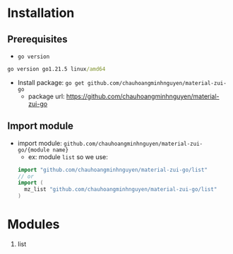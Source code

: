 # Installation

## Prerequisites

- `go version`

```cmd
go version go1.21.5 linux/amd64
```

- Install package: `go get github.com/chauhoangminhnguyen/material-zui-go`
  - package url: https://github.com/chauhoangminhnguyen/material-zui-go

## Import module

- import module: `github.com/chauhoangminhnguyen/material-zui-go/{module name}`
  -  ex: module `list` so we use:
  ```go
  import "github.com/chauhoangminhnguyen/material-zui-go/list"
  // or
  import (
    mz_list "github.com/chauhoangminhnguyen/material-zui-go/list"
  )
  ```

# Modules

<ol>
  <li>list</li>
</ol>
